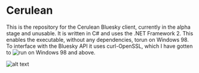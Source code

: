 # Cerulean 

This is the repository for the Cerulean Bluesky client, currently in the alpha stage and unusable. It is written in C# and uses 
the .NET Framework 2. This enables the executable, without any dependencies, torun on Windows 98. To interface with the Bluesky
API it uses curl-OpenSSL, which I have gotten to ![run on Windows 98 and above.](https://github.com/OmegaAOL/curl-windows98) 

![alt text](https://i.imgur.com/bzciwrw.png)

# 
